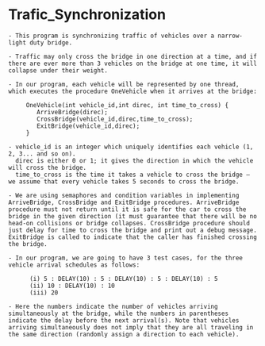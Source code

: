 # Trafic_Synchronization

    - This program is synchronizing traffic of vehicles over a narrow-light duty bridge.
    
    - Traffic may only cross the bridge in one direction at a time, and if there are ever more than 3 vehicles on the bridge at one time, it will collapse under their weight.

    - In our program, each vehicle will be represented by one thread, which executes the procedure OneVehicle when it arrives at the bridge:
        
         OneVehicle(int vehicle_id,int direc, int time_to_cross) { 
            ArriveBridge(direc); 
            CrossBridge(vehicle_id,direc,time_to_cross); 
            ExitBridge(vehicle_id,direc);
         }
         
    - vehicle_id is an integer which uniquely identifies each vehicle (1, 2, 3... and so on).
      direc is either 0 or 1; it gives the direction in which the vehicle will cross the bridge.
      time_to_cross is the time it takes a vehicle to cross the bridge – we assume that every vehicle takes 5 seconds to cross the bridge.
      
    - We are using semaphores and condition variables in implementing ArriveBridge, CrossBridge and ExitBridge procedures. ArriveBridge procedure must not return until it is safe for the car to cross the bridge in the given direction (it must guarantee that there will be no head-on collisions or bridge collapses. CrossBridge procedure should just delay for time to cross the bridge and print out a debug message. ExitBridge is called to indicate that the caller has finished crossing the bridge.
    
    - In our program, we are going to have 3 test cases, for the three vehicle arrival schedules as follows: 
    
          (i) 5 : DELAY(10) : 5 : DELAY(10) : 5 : DELAY(10) : 5 
          (ii) 10 : DELAY(10) : 10 
          (iii) 20 
      
    - Here the numbers indicate the number of vehicles arriving simultaneously at the bridge, while the numbers in parentheses indicate the delay before the next arrival(s). Note that vehicles arriving simultaneously does not imply that they are all traveling in the same direction (randomly assign a direction to each vehicle).

